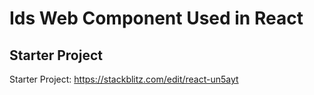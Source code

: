 # Ids Web Component Used in React

## Starter Project

Starter Project: https://stackblitz.com/edit/react-un5ayt
